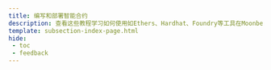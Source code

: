 ```yaml
---
title: 编写和部署智能合约
description: 查看这些教程学习如何使用如Ethers、Hardhat、Foundry等工具在Moonbeam上编写、测试和部署Solidity智能合约。
template: subsection-index-page.html
hide: 
 - toc
 - feedback
---
```

